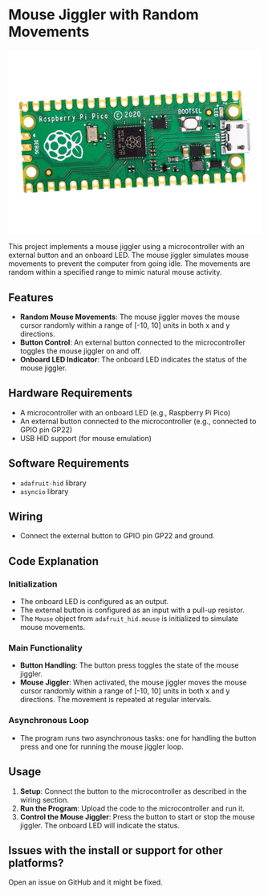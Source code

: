 # Mouse Jiggler with Random Movements
![Raspi Pico](resources/image.png)

This project implements a mouse jiggler using a microcontroller with an external button and an onboard LED. The mouse jiggler simulates mouse movements to prevent the computer from going idle. The movements are random within a specified range to mimic natural mouse activity.

## Features

- **Random Mouse Movements**: The mouse jiggler moves the mouse cursor randomly within a range of [-10, 10] units in both x and y directions.
- **Button Control**: An external button connected to the microcontroller toggles the mouse jiggler on and off.
- **Onboard LED Indicator**: The onboard LED indicates the status of the mouse jiggler.

## Hardware Requirements

- A microcontroller with an onboard LED (e.g., Raspberry Pi Pico)
- An external button connected to the microcontroller (e.g., connected to GPIO pin GP22)
- USB HID support (for mouse emulation)

## Software Requirements

- `adafruit-hid` library
- `asyncio` library

## Wiring

- Connect the external button to GPIO pin GP22 and ground.

## Code Explanation

### Initialization

- The onboard LED is configured as an output.
- The external button is configured as an input with a pull-up resistor.
- The `Mouse` object from `adafruit_hid.mouse` is initialized to simulate mouse movements.

### Main Functionality

- **Button Handling**: The button press toggles the state of the mouse jiggler.
- **Mouse Jiggler**: When activated, the mouse jiggler moves the mouse cursor randomly within a range of [-10, 10] units in both x and y directions. The movement is repeated at regular intervals.

### Asynchronous Loop

- The program runs two asynchronous tasks: one for handling the button press and one for running the mouse jiggler loop.

## Usage

1. **Setup**: Connect the button to the microcontroller as described in the wiring section.
2. **Run the Program**: Upload the code to the microcontroller and run it.
3. **Control the Mouse Jiggler**: Press the button to start or stop the mouse jiggler. The onboard LED will indicate the status.

## Issues with the install or support for other platforms?
Open an issue on GitHub and it might be fixed.